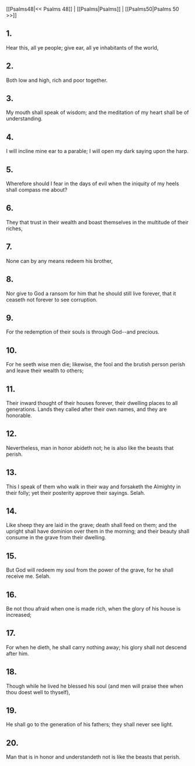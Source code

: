 [[Psalms48|<< Psalms 48]] | [[Psalms|Psalms]] | [[Psalms50|Psalms 50 >>]]
## 1.
Hear this, all ye people; give ear, all ye inhabitants of the world,
## 2.
Both low and high, rich and poor together.
## 3.
My mouth shall speak of wisdom; and the meditation of my heart shall be of understanding.
## 4.
I will incline mine ear to a parable; I will open my dark saying upon the harp.
## 5.
Wherefore should I fear in the days of evil when the iniquity of my heels shall compass me about?
## 6.
They that trust in their wealth and boast themselves in the multitude of their riches,
## 7.
None can by any means redeem his brother,
## 8.
Nor give to God a ransom for him that he should still live forever, that it ceaseth not forever to see corruption.
## 9.
For the redemption of their souls is through God\--and precious.
## 10.
For he seeth wise men die; likewise, the fool and the brutish person perish and leave their wealth to others;
## 11.
Their inward thought of their houses forever, their dwelling places to all generations. Lands they called after their own names, and they are honorable.
## 12.
Nevertheless, man in honor abideth not; he is also like the beasts that perish.
## 13.
This I speak of them who walk in their way and forsaketh the Almighty in their folly; yet their posterity approve their sayings. Selah.
## 14.
Like sheep they are laid in the grave; death shall feed on them; and the upright shall have dominion over them in the morning; and their beauty shall consume in the grave from their dwelling.
## 15.
But God will redeem my soul from the power of the grave, for he shall receive me. Selah.
## 16.
Be not thou afraid when one is made rich, when the glory of his house is increased;
## 17.
For when he dieth, he shall carry nothing away; his glory shall not descend after him.
## 18.
Though while he lived he blessed his soul (and men will praise thee when thou doest well to thyself),
## 19.
He shall go to the generation of his fathers; they shall never see light.
## 20.
Man that is in honor and understandeth not is like the beasts that perish.

